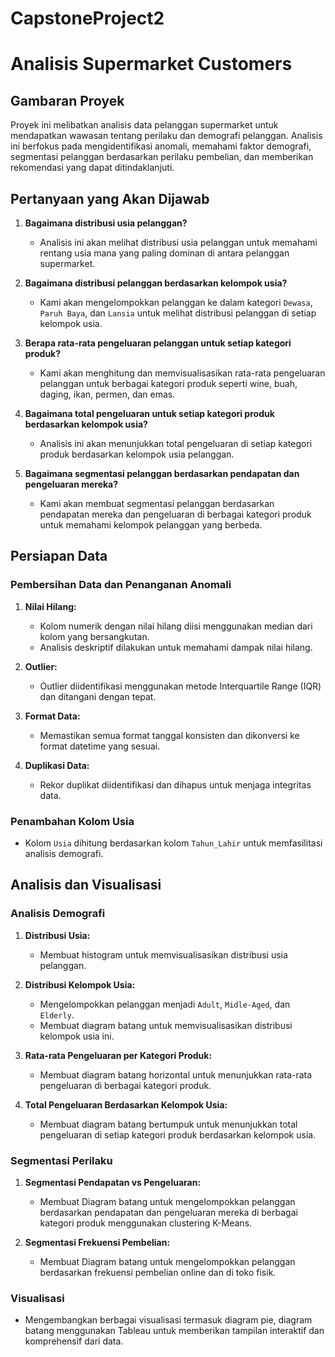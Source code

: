 # CapstoneProject2
# Analisis Supermarket Customers

## Gambaran Proyek

Proyek ini melibatkan analisis data pelanggan supermarket untuk mendapatkan wawasan tentang perilaku dan demografi pelanggan. Analisis ini berfokus pada mengidentifikasi anomali, memahami faktor demografi, segmentasi pelanggan berdasarkan perilaku pembelian, dan memberikan rekomendasi yang dapat ditindaklanjuti.

## Pertanyaan yang Akan Dijawab

1. **Bagaimana distribusi usia pelanggan?**
   - Analisis ini akan melihat distribusi usia pelanggan untuk memahami rentang usia mana yang paling dominan di antara pelanggan supermarket.

2. **Bagaimana distribusi pelanggan berdasarkan kelompok usia?**
   - Kami akan mengelompokkan pelanggan ke dalam kategori `Dewasa`, `Paruh Baya`, dan `Lansia` untuk melihat distribusi pelanggan di setiap kelompok usia.

3. **Berapa rata-rata pengeluaran pelanggan untuk setiap kategori produk?**
   - Kami akan menghitung dan memvisualisasikan rata-rata pengeluaran pelanggan untuk berbagai kategori produk seperti wine, buah, daging, ikan, permen, dan emas.

4. **Bagaimana total pengeluaran untuk setiap kategori produk berdasarkan kelompok usia?**
   - Analisis ini akan menunjukkan total pengeluaran di setiap kategori produk berdasarkan kelompok usia pelanggan.

5. **Bagaimana segmentasi pelanggan berdasarkan pendapatan dan pengeluaran mereka?**
   - Kami akan membuat segmentasi pelanggan berdasarkan pendapatan mereka dan pengeluaran di berbagai kategori produk untuk memahami kelompok pelanggan yang berbeda.
     
## Persiapan Data

### Pembersihan Data dan Penanganan Anomali
1. **Nilai Hilang:**
   - Kolom numerik dengan nilai hilang diisi menggunakan median dari kolom yang bersangkutan.
   - Analisis deskriptif dilakukan untuk memahami dampak nilai hilang.

2. **Outlier:**
   - Outlier diidentifikasi menggunakan metode Interquartile Range (IQR) dan ditangani dengan tepat.

3. **Format Data:**
   - Memastikan semua format tanggal konsisten dan dikonversi ke format datetime yang sesuai.

4. **Duplikasi Data:**
   - Rekor duplikat diidentifikasi dan dihapus untuk menjaga integritas data.

### Penambahan Kolom Usia
- Kolom `Usia` dihitung berdasarkan kolom `Tahun_Lahir` untuk memfasilitasi analisis demografi.

## Analisis dan Visualisasi

### Analisis Demografi
1. **Distribusi Usia:**
   - Membuat histogram untuk memvisualisasikan distribusi usia pelanggan.

2. **Distribusi Kelompok Usia:**
   - Mengelompokkan pelanggan menjadi `Adult`, `Midle-Aged`, dan `Elderly`.
   - Membuat diagram batang untuk memvisualisasikan distribusi kelompok usia ini.

3. **Rata-rata Pengeluaran per Kategori Produk:**
   - Membuat diagram batang horizontal untuk menunjukkan rata-rata pengeluaran di berbagai kategori produk.

4. **Total Pengeluaran Berdasarkan Kelompok Usia:**
   - Membuat diagram batang bertumpuk untuk menunjukkan total pengeluaran di setiap kategori produk berdasarkan kelompok usia.

### Segmentasi Perilaku
1. **Segmentasi Pendapatan vs Pengeluaran:**
   - Membuat Diagram batang untuk mengelompokkan pelanggan berdasarkan pendapatan dan pengeluaran mereka di berbagai kategori produk menggunakan clustering K-Means.

2. **Segmentasi Frekuensi Pembelian:**
   - Membuat Diagram batang untuk mengelompokkan pelanggan berdasarkan frekuensi pembelian online dan di toko fisik.

### Visualisasi
- Mengembangkan berbagai visualisasi termasuk diagram pie, diagram batang menggunakan Tableau untuk memberikan tampilan interaktif dan komprehensif dari data.
